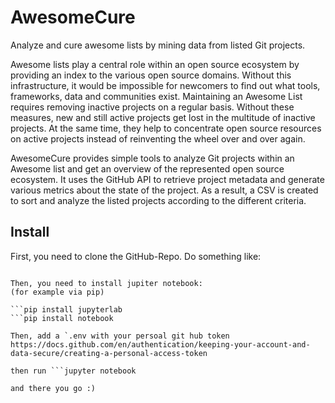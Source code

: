 # AwesomeCure
Analyze and cure awesome lists by mining data from listed Git projects.

Awesome lists play a central role within an open source ecosystem by providing an index to the various open source domains. Without this infrastructure, it would be impossible for newcomers to find out what tools, frameworks, data and communities exist. Maintaining an Awesome List requires removing inactive projects on a regular basis. Without these measures, new and still active projects get lost in the multitude of inactive projects. At the same time, they help to concentrate open source resources on active projects instead of reinventing the wheel over and over again.

AwesomeCure provides simple tools to analyze Git projects within an Awesome list and get an overview of the represented open source ecosystem. It uses the GitHub API to retrieve project metadata and generate various metrics about the state of the project. As a result, a CSV is created to sort and analyze the listed projects according to the different criteria. 

## Install

First, you need to clone the GitHub-Repo. Do something like:

```git clone git@github.com:protontypes/AwesomeCure.git

Then, you need to install jupiter notebook:
(for example via pip)

```pip install jupyterlab
```pip install notebook

Then, add a `.env with your persoal git hub token
https://docs.github.com/en/authentication/keeping-your-account-and-data-secure/creating-a-personal-access-token

then run ```jupyter notebook

and there you go :)
